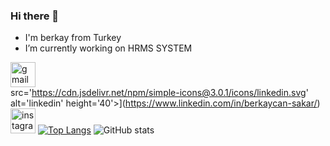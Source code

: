 ### Hi there 👋


- I'm berkay from Turkey
- I’m currently working on HRMS SYSTEM  
                                    
 [<img src='https://cdn.jsdelivr.net/npm/simple-icons@3.0.1/icons/gmail.svg' alt='gmail' height='40'>](berkaycansakar@gmail.com)  
src='https://cdn.jsdelivr.net/npm/simple-icons@3.0.1/icons/linkedin.svg' alt='linkedin' height='40'>](https://www.linkedin.com/in/berkaycan-sakar/)  [<img src='https://cdn.jsdelivr.net/npm/simple-icons@3.0.1/icons/instagram.svg' alt='instagram' height='40'>](https://www.instagram.com/berkaylxl/) 
[![Top Langs](https://github-readme-stats.vercel.app/api/top-langs/?username=berkaylxl)](https://github.com/anuraghazra/github-readme-stats) ![GitHub stats](https://github-readme-stats.vercel.app/api?username=berkaylxl&show_icons=true)  
 
 





